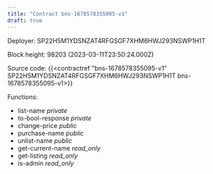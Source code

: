 ```yaml
---
title: "Contract bns-1678578355095-v1"
draft: true
---
```

Deployer: SP22H5M1YDSNZAT4RFGSGF7XHM6HWJ293NSWP1H1T


 



Block height: 98203 (2023-03-11T23:50:24.000Z)

Source code: {{<contractref "bns-1678578355095-v1" SP22H5M1YDSNZAT4RFGSGF7XHM6HWJ293NSWP1H1T bns-1678578355095-v1>}}

Functions:

* list-name _private_
* to-bool-response _private_
* change-price _public_
* purchase-name _public_
* unlist-name _public_
* get-current-name _read_only_
* get-listing _read_only_
* is-admin _read_only_
